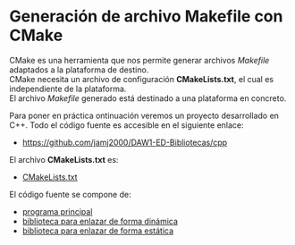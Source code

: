 # Generación de archivo Makefile con CMake

CMake es una herramienta que nos permite generar archivos _Makefile_ adaptados a la plataforma de destino.  
CMake necesita un archivo de configuración __CMakeLists.txt__, el cual es independiente de la plataforma.  
El archivo _Makefile_ generado está destinado a una plataforma en concreto.

Para poner en práctica ontinuación veremos un proyecto desarrollado en C++. Todo el código fuente es accesible en el siguiente enlace:

- https://github.com/jamj2000/DAW1-ED-Bibliotecas/cpp

El archivo __CMakeLists.txt__ es:
- [CMakeLists.txt](cpp/CMakeLists.txt)

El código fuente se compone de:
- [programa principal](cpp/MyApp/main.cpp)
- [biblioteca para enlazar de forma dinámica](cpp/MyLib1/aritmetica.cpp)
- [biblioteca para enlazar de forma estática](cpp/MyLib2/potencias.cpp)

